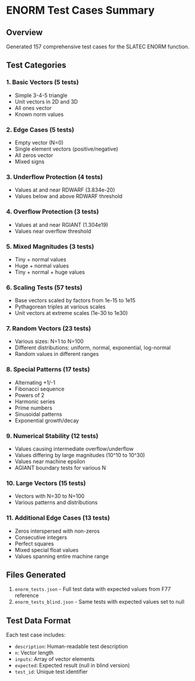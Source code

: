 # ENORM Test Cases Summary

## Overview
Generated 157 comprehensive test cases for the SLATEC ENORM function.

## Test Categories

### 1. Basic Vectors (5 tests)
- Simple 3-4-5 triangle
- Unit vectors in 2D and 3D
- All ones vector
- Known norm values

### 2. Edge Cases (5 tests)
- Empty vector (N=0)
- Single element vectors (positive/negative)
- All zeros vector
- Mixed signs

### 3. Underflow Protection (4 tests)
- Values at and near RDWARF (3.834e-20)
- Values below and above RDWARF threshold

### 4. Overflow Protection (3 tests)
- Values at and near RGIANT (1.304e19)
- Values near overflow threshold

### 5. Mixed Magnitudes (3 tests)
- Tiny + normal values
- Huge + normal values
- Tiny + normal + huge values

### 6. Scaling Tests (57 tests)
- Base vectors scaled by factors from 1e-15 to 1e15
- Pythagorean triples at various scales
- Unit vectors at extreme scales (1e-30 to 1e30)

### 7. Random Vectors (23 tests)
- Various sizes: N=1 to N=100
- Different distributions: uniform, normal, exponential, log-normal
- Random values in different ranges

### 8. Special Patterns (17 tests)
- Alternating +1/-1
- Fibonacci sequence
- Powers of 2
- Harmonic series
- Prime numbers
- Sinusoidal patterns
- Exponential growth/decay

### 9. Numerical Stability (12 tests)
- Values causing intermediate overflow/underflow
- Values differing by large magnitudes (10^10 to 10^30)
- Values near machine epsilon
- AGIANT boundary tests for various N

### 10. Large Vectors (15 tests)
- Vectors with N=30 to N=100
- Various patterns and distributions

### 11. Additional Edge Cases (13 tests)
- Zeros interspersed with non-zeros
- Consecutive integers
- Perfect squares
- Mixed special float values
- Values spanning entire machine range

## Files Generated
1. `enorm_tests.json` - Full test data with expected values from F77 reference
2. `enorm_tests_blind.json` - Same tests with expected values set to null

## Test Data Format
Each test case includes:
- `description`: Human-readable test description
- `n`: Vector length
- `inputs`: Array of vector elements
- `expected`: Expected result (null in blind version)
- `test_id`: Unique test identifier